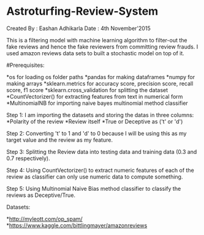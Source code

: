 # Astroturfing-Review-System

Created By : Eashan Adhikarla
Date       : 4th November'2015

This is a filtering model with machine learning algorithm to filter-out the fake reviews and hence the fake reviewers from committing review frauds. I used amazon reviews data sets to built a stochastic model on top of it.

#Prerequisites:

*os for loading os folder paths
*pandas for making dataframes
*numpy for making arrays
*sklearn.metrics for accuracy score, precision score, recall score, f1 score
*sklearn.cross_validation for splitting the dataset
*CountVectorizer() for extracting features from text in numerical form
*MultinomialNB for importing naive bayes multinomial method classifier

Step 1: I am importing the datasets and storing the datas in three columns: 
*Polarity of the review
*Review itself
*True or Deceptive as ('t' or 'd')

Step 2: Converting 't' to 1 and 'd' to 0 because I will be using this as my target value and the review as my feature.

Step 3: Splitting the Review data into testing data and training data (0.3 and 0.7 respectively).

Step 4: Using CountVectorizer() to extract numeric features of each of the review as classifier can only use numeric data to compute something.

Step 5: Using Multinomial Naive Bias method classifier to classify the reviews as Deceptive/True.

Datasets: 

*http://myleott.com/op_spam/
*https://www.kaggle.com/bittlingmayer/amazonreviews

